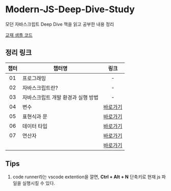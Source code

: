 # Modern-JS-Deep-Dive-Study

모던 자바스크립트 Deep Dive 책을 읽고 공부한 내용 정리

[교재 샘플 코드](https://github.com/wikibook/mjs/tree/master)

## 정리 링크

| 챕터 | 챕터명                             |                                                                          링크                                                                           |
| :--: | ---------------------------------- | :-----------------------------------------------------------------------------------------------------------------------------------------------------: |
|  01  | 프로그래밍                         |                                                                            -                                                                            |
|  02  | 자바스크립트란?                    |                                                                            -                                                                            |
|  03  | 자바스크립트 개발 환경과 실행 방법 |                                                                            -                                                                            |
|  04  | 변수                               |                [바로가기](https://github.com/dooli1971039/Modern-JS-Deep-Dive-Study/blob/main/Chap%2004.%20%EB%B3%80%EC%88%98/README.md)                |
|  05  | 표현식과 문                        | [바로가기](https://github.com/dooli1971039/Modern-JS-Deep-Dive-Study/blob/main/Chap%2005.%20%ED%91%9C%ED%98%84%EC%8B%9D%EA%B3%BC%20%EB%AC%B8/README.md) |
|  06  | 데이터 타입                        | [바로가기](https://github.com/dooli1971039/Modern-JS-Deep-Dive-Study/blob/main/Chap%2006.%20%EB%8D%B0%EC%9D%B4%ED%84%B0%20%ED%83%80%EC%9E%85/README.md) |
|  07  | 연산자                             |           [바로가기](https://github.com/dooli1971039/Modern-JS-Deep-Dive-Study/blob/main/Chap%2007.%20%EC%97%B0%EC%82%B0%EC%9E%90/README.md)            |
|      |                                    |                                                                      [바로가기]()                                                                       |

## Tips

1. code runner라는 vscode extention을 깔면, **Ctrl + Alt + N** 단축키로 현재 js 파일을 실행시킬 수 있다.
